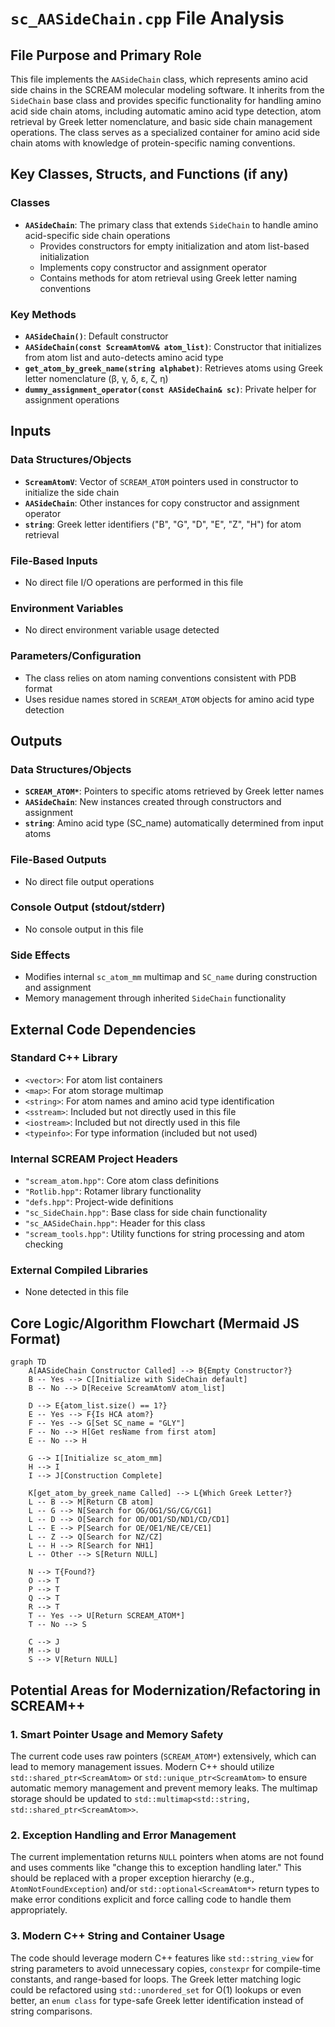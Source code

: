 # `sc_AASideChain.cpp` File Analysis

## File Purpose and Primary Role

This file implements the `AASideChain` class, which represents amino acid side chains in the SCREAM molecular modeling software. It inherits from the `SideChain` base class and provides specific functionality for handling amino acid side chain atoms, including automatic amino acid type detection, atom retrieval by Greek letter nomenclature, and basic side chain management operations. The class serves as a specialized container for amino acid side chain atoms with knowledge of protein-specific naming conventions.

## Key Classes, Structs, and Functions (if any)

### Classes

- **`AASideChain`**: The primary class that extends `SideChain` to handle amino acid-specific side chain operations
  - Provides constructors for empty initialization and atom list-based initialization
  - Implements copy constructor and assignment operator
  - Contains methods for atom retrieval using Greek letter naming conventions

### Key Methods

- **`AASideChain()`**: Default constructor
- **`AASideChain(const ScreamAtomV& atom_list)`**: Constructor that initializes from atom list and auto-detects amino acid type
- **`get_atom_by_greek_name(string alphabet)`**: Retrieves atoms using Greek letter nomenclature (β, γ, δ, ε, ζ, η)
- **`dummy_assignment_operator(const AASideChain& sc)`**: Private helper for assignment operations

## Inputs

### Data Structures/Objects

- **`ScreamAtomV`**: Vector of `SCREAM_ATOM` pointers used in constructor to initialize the side chain
- **`AASideChain`**: Other instances for copy constructor and assignment operator
- **`string`**: Greek letter identifiers ("B", "G", "D", "E", "Z", "H") for atom retrieval

### File-Based Inputs

- No direct file I/O operations are performed in this file

### Environment Variables

- No direct environment variable usage detected

### Parameters/Configuration

- The class relies on atom naming conventions consistent with PDB format
- Uses residue names stored in `SCREAM_ATOM` objects for amino acid type detection

## Outputs

### Data Structures/Objects

- **`SCREAM_ATOM*`**: Pointers to specific atoms retrieved by Greek letter names
- **`AASideChain`**: New instances created through constructors and assignment
- **`string`**: Amino acid type (SC_name) automatically determined from input atoms

### File-Based Outputs

- No direct file output operations

### Console Output (stdout/stderr)

- No console output in this file

### Side Effects

- Modifies internal `sc_atom_mm` multimap and `SC_name` during construction and assignment
- Memory management through inherited `SideChain` functionality

## External Code Dependencies

### Standard C++ Library

- `<vector>`: For atom list containers
- `<map>`: For atom storage multimap
- `<string>`: For atom names and amino acid type identification
- `<sstream>`: Included but not directly used in this file
- `<iostream>`: Included but not directly used in this file
- `<typeinfo>`: For type information (included but not used)

### Internal SCREAM Project Headers

- `"scream_atom.hpp"`: Core atom class definitions
- `"Rotlib.hpp"`: Rotamer library functionality
- `"defs.hpp"`: Project-wide definitions
- `"sc_SideChain.hpp"`: Base class for side chain functionality
- `"sc_AASideChain.hpp"`: Header for this class
- `"scream_tools.hpp"`: Utility functions for string processing and atom checking

### External Compiled Libraries

- None detected in this file

## Core Logic/Algorithm Flowchart (Mermaid JS Format)

```mermaid
graph TD
    A[AASideChain Constructor Called] --> B{Empty Constructor?}
    B -- Yes --> C[Initialize with SideChain default]
    B -- No --> D[Receive ScreamAtomV atom_list]

    D --> E{atom_list.size() == 1?}
    E -- Yes --> F{Is HCA atom?}
    F -- Yes --> G[Set SC_name = "GLY"]
    F -- No --> H[Get resName from first atom]
    E -- No --> H

    G --> I[Initialize sc_atom_mm]
    H --> I
    I --> J[Construction Complete]

    K[get_atom_by_greek_name Called] --> L{Which Greek Letter?}
    L -- B --> M[Return CB atom]
    L -- G --> N[Search for OG/OG1/SG/CG/CG1]
    L -- D --> O[Search for OD/OD1/SD/ND1/CD/CD1]
    L -- E --> P[Search for OE/OE1/NE/CE/CE1]
    L -- Z --> Q[Search for NZ/CZ]
    L -- H --> R[Search for NH1]
    L -- Other --> S[Return NULL]

    N --> T{Found?}
    O --> T
    P --> T
    Q --> T
    R --> T
    T -- Yes --> U[Return SCREAM_ATOM*]
    T -- No --> S

    C --> J
    M --> U
    S --> V[Return NULL]
```

## Potential Areas for Modernization/Refactoring in SCREAM++

### 1. **Smart Pointer Usage and Memory Safety**

The current code uses raw pointers (`SCREAM_ATOM*`) extensively, which can lead to memory management issues. Modern C++ should utilize `std::shared_ptr<ScreamAtom>` or `std::unique_ptr<ScreamAtom>` to ensure automatic memory management and prevent memory leaks. The multimap storage should be updated to `std::multimap<std::string, std::shared_ptr<ScreamAtom>>`.

### 2. **Exception Handling and Error Management**

The current implementation returns `NULL` pointers when atoms are not found and uses comments like "change this to exception handling later." This should be replaced with a proper exception hierarchy (e.g., `AtomNotFoundException`) and/or `std::optional<ScreamAtom*>` return types to make error conditions explicit and force calling code to handle them appropriately.

### 3. **Modern C++ String and Container Usage**

The code should leverage modern C++ features like `std::string_view` for string parameters to avoid unnecessary copies, `constexpr` for compile-time constants, and range-based for loops. The Greek letter matching logic could be refactored using `std::unordered_set` for O(1) lookups or even better, an `enum class` for type-safe Greek letter identification instead of string comparisons.
